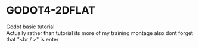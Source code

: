 # GODOT4-2DFLAT
 Godot basic tutorial
 <br />
 Actually rather than tutorial its more of my training montage
also dont forget that "<br / >" is enter
